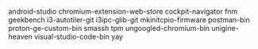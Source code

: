 android-studio
chromium-extension-web-store
cockpit-navigator
fnm
geekbench
i3-autotiler-git
i3ipc-glib-git
mkinitcpio-firmware
postman-bin
proton-ge-custom-bin
smassh
tpm
ungoogled-chromium-bin
unigine-heaven
visual-studio-code-bin
yay
